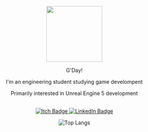  <div id="badges" align="center"> 
  

   <img src="https://github.com/user-attachments/assets/a00d92f7-1f0e-40c8-b046-e83ee089a03a" width="150"/>

   G'Day!

  I'm an engineering student studying game develompent
  
  Primarily interested in Unreal Engine 5 development<br>
  <div>
  <br>
</div>

</div>

<div id="badges" align="center"> 
   <a href="https://markkuinkinen.itch.io/">
     <img src="https://img.shields.io/badge/Itch.io-red?style=for-the-badge&logo=Itch.io&logoColor=white&link=https%3A%2F%2Fkarinka1901.itch.io%2F" alt="Itch Badge"/>
   </a>
  <a href="https://www.linkedin.com/in/markku-inkinen/">
    <img src="https://img.shields.io/badge/LinkedIn-blue?style=for-the-badge&logo=LinkedIn&logoColor=white&link=https%3A%2F%2Fwww.linkedin.com%2Fin%2Fkarin-domagalska-a137532aa%2F" alt="LinkedIn Badge"/>
  </a>
</div>

<div id="badges" align="center"> 

  
![Top Langs](https://github-readme-stats.vercel.app/api/top-langs/?username=markkuinkinen&layout=compact)

</div>

